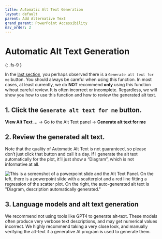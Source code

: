 ```yaml
---
title: Automatic Alt Text Generation
layout: default
parent: Add Alternative Text
grand_parent: PowerPoint Accessibility
nav_order: 2
---
```


# Automatic Alt Text Generation
{: .fs-9 }

In the [last section]({{site.baseurl}}/docs/PowerPoint/add-alt-text/how-to-add-alt-text/#2-write-and-edit-the-alt-text), you perhaps observed there is a `Generate alt text for me` button. You should always be careful when using this function. In most cases, at least currently, we do **NOT** recommend **only** using this function wihout careful review. It is often incorrect or incomplete. Regardless, we will show you how to use this function and how to review the generated alt text.

## 1. Click the `Generate alt text for me` button.

**View Alt Text …** → Go to the Alt Text panel  → **Generate alt text for me**

## 2. Review the generated alt text.

Note that the quality of Automatic Alt Text is not guaranteed, so please don’t just click that button and call it a day. If I generate the alt text automatically for the plot, it’ll just show a “Diagram”, which is not informative at all.

<img src="{{site.baseurl}}/assets/images/PowerPoint/alt-text-4.png" alt='This is a screenshot of a powerpoint slide and the Alt Text Panel. On the left, there is a powerpoint slide with a scatterplot and a red line fitting a regression of the scatter plot. On the right, the auto-generated alt text is "Diagram, description automatically generated."'>

## 3. Language models and alt text generation

We recommend not using tools like GPT4 to generate alt-text. These models often produce very verbose text descriptions, and may get numerical values incorrect. We highly recommend taking a very close look, and manually verifying the alt-text if a generative AI program is used to generate them. 